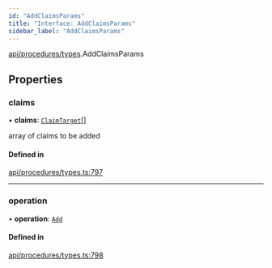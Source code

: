 ```yaml
---
id: "AddClaimsParams"
title: "Interface: AddClaimsParams"
sidebar_label: "AddClaimsParams"
---
```


[api/procedures/types](../../../../../modules/API/Procedures/Types/Types.md).AddClaimsParams

## Properties

### claims

• **claims**: [`ClaimTarget`](../../../Entities/Types/ClaimTarget/ClaimTarget.md)[]

array of claims to be added

#### Defined in

[api/procedures/types.ts:797](https://github.com/PolymeshAssociation/polymesh-sdk/blob/0dbd0ebd0/src/api/procedures/types.ts#L797)

___

### operation

• **operation**: [`Add`](../../../../../enums/API/Procedures/Types/ClaimOperation/ClaimOperation.md#add)

#### Defined in

[api/procedures/types.ts:798](https://github.com/PolymeshAssociation/polymesh-sdk/blob/0dbd0ebd0/src/api/procedures/types.ts#L798)
